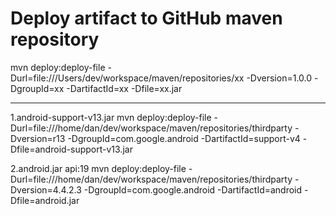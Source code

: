Deploy artifact to GitHub maven repository
==========

mvn deploy:deploy-file -Durl=file:///Users/dev/workspace/maven/repositories/xx -Dversion=1.0.0 -DgroupId=xx -DartifactId=xx -Dfile=xx.jar

----------

1.android-support-v13.jar
mvn deploy:deploy-file -Durl=file:///home/dan/dev/workspace/maven/repositories/thirdparty -Dversion=r13 -DgroupId=com.google.android -DartifactId=support-v4 -Dfile=android-support-v13.jar 

2.android.jar   api:19
mvn deploy:deploy-file -Durl=file:///home/dan/dev/workspace/maven/repositories/thirdparty -Dversion=4.4.2.3 -DgroupId=com.google.android -DartifactId=android -Dfile=android.jar 
